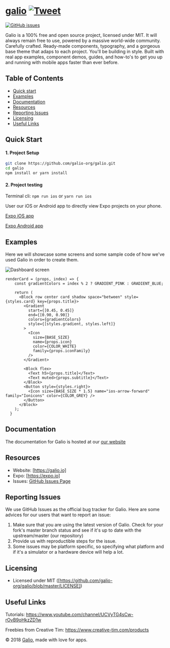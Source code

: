 # [galio](https://www.galio.io) [![Tweet](https://img.shields.io/twitter/url/http/shields.io.svg?style=social&logo=twitter)](https://twitter.com/home?status=Galio,%20a%20free%20and%20beautiful%20UI%20framework%20https%3A//galio.io/%20%23reactnative%20%23react%20%23design%20%23developers%20%23freebie%20via%20%40CreativeTim)

[![GitHub issues](https://img.shields.io/github/issues/galio-org/galio.svg?style=popout)](https://github.com/galio-org/galio)

Galio is a 100% free and open source project, licensed under MIT. It will always remain free to use, powered by a massive world-wide community. 
Carefully crafted. Ready-made components, typography, and a gorgeous base theme that adaps to each project. You'll be building in style.
Built with real app examples, component demos, guides, and how-to's to get you up and running with mobile apps faster than ever before.

## Table of Contents
* [Quick start](#quick-start)
* [Examples](#examples)
* [Documentation](#documentation)
* [Resources](#resources)
* [Reporting Issues](#reporting-issues)
* [Licensing](#licensing)
* [Useful Links](#useful-links)

## Quick Start

#### 1. Project Setup
```bash
git clone https://github.com/galio-org/galio.git
cd galio
npm install or yarn install
```

#### 2. Project testing
Terminal cli:
`npm run ios` or `yarn run ios`

User our iOS or Android app to directly view Expo projects on your phone.

[Expo iOS app](https://itunes.apple.com/us/app/expo-client/id982107779?mt=8)

[Expo Android app](https://play.google.com/store/apps/details?id=host.exp.exponent&hl=en)

## Examples

Here we will showcase some screens and some sample code of how we've used Galio in order to create them.

![Dashboard screen](http://oi63.tinypic.com/245g5jq.jpg)

```
renderCard = (props, index) => {
    const gradientColors = index % 2 ? GRADIENT_PINK : GRADIENT_BLUE;

    return (
      <Block row center card shadow space="between" style={styles.card} key={props.title}>
        <Gradient
          start={[0.45, 0.45]}
          end={[0.90, 0.90]}
          colors={gradientColors}
          style={[styles.gradient, styles.left]}
        >
          <Icon
            size={BASE_SIZE}
            name={props.icon}
            color={COLOR_WHITE}
            family={props.iconFamily}
          />
        </Gradient>

        <Block flex>
          <Text h5>{props.title}</Text>
          <Text muted>{props.subtitle}</Text>
        </Block>
        <Button style={styles.right}>
          <Icon size={BASE_SIZE * 1.5} name="ios-arrow-forward" family="Ionicons" color={COLOR_GREY} />
        </Button>
      </Block>
    );
  }
```

## Documentation

The documentation for Galio is hosted at our [our website](https://galio.io)

## Resources

* Website: [https://galio.io]
* Expo: [https://expo.io]
* Issues: [GitHub Issues Page](https://github.com/galio-org/galio/issues)


## Reporting Issues

We use GitHub Issues as the official bug tracker for Galio. Here are some advices for our users that want to report an issue:

1. Make sure that you are using the latest version of Galio. Check for your fork's master branch status and see if it's up to date with the upstream/master (our repository)
2. Provide us with reproductible steps for the issue.
3. Some issues may be platform specific, so specifying what platform and if it's a simulator or a hardware device will help a lot.

## Licensing

* Licensed under MIT ([https://github.com/galio-org/galio/blob/master/LICENSE])

## Useful Links

Tutorials: <https://www.youtube.com/channel/UCVyTG4sCw-rOvB9oHkzZD1w>

Freebies from Creative Tim: <https://www.creative-tim.com/products>

© 2018 [Galio](https://galio.io), made with love for apps.